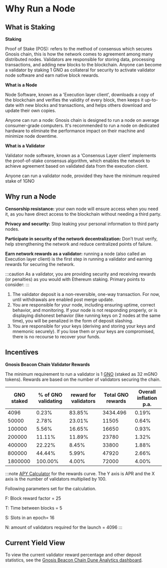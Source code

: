 ---
---

# Why Run a Node


## What is Staking

**Staking**

Proof of Stake (POS): refers to the method of consensus which secures Gnosis chain, this is how the network comes to agreement among many distributed nodes. Validators are responsible for storing data, processing transactions, and adding new blocks to the blockchain. Anyone can become a validator by staking 1 GNO as collateral for security to activate validator node software and earn native block rewards.

**What is a Node**

Node Software, known as a 'Execution layer client', downloads a copy of the blockchain and verifies the validity of every block, then keeps it up-to-date with new blocks and transactions, and helps others download and update their own copies. 

Anyone can run a node: Gnosis chain is designed to run a node on average consumer-grade computers. It's recommended to run a node on dedicated hardware to eliminate the performance impact on their machine and minimize node downtime.

**What is a Validator**

Validator node software, known as a ‘Consensus Layer client’ implements the proof-of-stake consensus algorithm, which enables the network to achieve agreement based on validated data from the execution client.

Anyone can run a validator node, provided they have the minimum required stake of 1GNO


## Why run a Node

**Censorship resistance:** your own node will ensure access when you need it, as you have direct access to the blockchain without needing a third party.

**Privacy and security:** Stop leaking your personal information to third party nodes.

**Participate in security of the network decentralization:** Don’t trust verify, help strengthening the network and reduce centralized points of failure.

**Earn network rewards as a validator:** running a node (also called an Execution layer client) is the first step in running a validator and earning rewards for securing the network.

:::caution
As a validator, you are providing security and receiving rewards (or penalties) as you would with Ethereum staking. Primary points to consider:
:::

1. The validator deposit is a non-reversible, one-way transaction. For now, until withdrawals are enabled post merge update.
2. You are responsible for your node, including ensuring uptime, correct behavior, and monitoring. If your node is not responding properly, or is displaying dishonest behavior (like running keys on 2 nodes at the same time), you will be penalized in the form of deposit slashing.
3. You are responsible for your keys (deriving and storing your keys and mnemonic securely). If you lose them or your keys are compromised, there is no recourse to recover your funds.

## Incentives 

**Gnosis Beacon Chain Validator Rewards**

The minimum requirement to run a validator is 1 [GNO](/about/tokens/gno) (staked as 32 mGNO tokens).  Rewards are based on the number of validators securing the chain.

| GNO staked | % of GNO validating | reward for validators | Total GNO rewards | Overall inflation p.a. |
| ---------- | ------------------- | --------------------- | ----------------- | ---------------------- |
| 4096       | 0.23%               | 83.85%                | 3434.496          | 0.19%                  |
| 50000      | 2.78%               | 23.01%                | 11505             | 0.64%                  |
| 100000     | 5.56%               | 16.65%                | 16650             | 0.93%                  |
| 200000     | 11.11%              | 11.89%                | 23780             | 1.32%                  |
| 400000     | 22.22%              | 8.45%                 | 33800             | 1.88%                  |
| 800000     | 44.44%              | 5.99%                 | 47920             | 2.66%                  |
| 1800000    | 100.00%             | 4.00%                 | 72000             | 4.00%                  |

:::note
[APY Calculator](https://www.desmos.com/calculator/7pzueggivw) for the rewards curve. The Y axis is APR and the X axis is the number of validators multiplied by 100.

Following parameters set for the calculation.

F:  Block reward factor = 25

T: Time between blocks = 5

S: Slots in an epoch= 16

N: amount of validators required for the launch = 4096
:::

## Current Yield View

To view the current validator reward percentage and other deposit statistics, see the [Gnosis Beacon Chain Dune Analytics dashboard](https://dune.xyz/maxaleks/Gnosis-Beacon-Chain-\(Deposits\)).